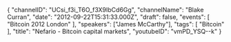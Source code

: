 {
    "channelID": "UCsi_f3i_T6O_f3X9IbCd6Gg",
    "channelName": "Blake Curran",
    "date": "2012-09-22T15:31:33.000Z",
    "draft": false,
    "events": [
        "Bitcoin 2012 London"
    ],
    "speakers": ["James McCarthy"],
    "tags": [
        "Bitcoin"
    ],
    "title": "Nefario - Bitcoin capital markets",
    "youtubeID": "vmPD_YSQ--k"
}
